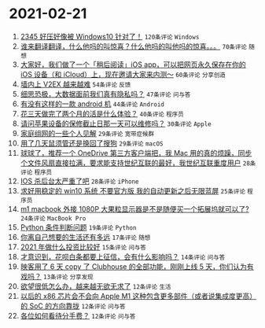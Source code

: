 # 2021-02-21

1. [2345 好压好像被 Windows10 针对了！](https://www.v2ex.com/t/754794) `120条评论` `Windows`
1. [谁来翻译翻译，什么他吗的叫惊喜？什么他吗的叫他吗的惊喜。。。](https://www.v2ex.com/t/754840) `70条评论` `随想`
1. [大家好，我们做了一个「稍后阅读」iOS app，可以把网页永久保存在你的 iOS 设备（和 iCloud）上，现在邀请大家来内测～](https://www.v2ex.com/t/754808) `60条评论` `分享创造`
1. [墙内上 V2EX 越来越难](https://www.v2ex.com/t/754858) `54条评论` `反馈`
1. [细思恐极，大数据面前我们真有隐私吗？](https://www.v2ex.com/t/754778) `47条评论` `问与答`
1. [有没有这样的一款 android 机](https://www.v2ex.com/t/754790) `44条评论` `Android`
1. [花三天做完了两个月的活是什么体验？](https://www.v2ex.com/t/754829) `40条评论` `程序员`
1. [请问苹果设备的保修截止日那一天可以维修吗？](https://www.v2ex.com/t/754793) `30条评论` `Apple`
1. [家庭组网的一些个人见解](https://www.v2ex.com/t/754783) `29条评论` `宽带症候群`
1. [用了几天鼠须管还是换回了搜狗](https://www.v2ex.com/t/754860) `29条评论` `macOS`
1. [球球了，推荐一个 OneDrive 第三方客户端把，我 Mac 用的真的烦躁，同步个文件风扇直接拉满，要求能支持世纪互联的最好，我世纪互联重度用户](https://www.v2ex.com/t/754883) `28条评论` `程序员`
1. [IOS 杀后台太严重了吧](https://www.v2ex.com/t/754786) `28条评论` `iPhone`
1. [求好用稳定的 win10 系统 不要官方版 我的自动更新之后无限蓝屏](https://www.v2ex.com/t/754904) `25条评论` `程序员`
1. [m1 macbook 外接 1080P 大果粒显示器是不是随便买一个拓展坞就可以了?](https://www.v2ex.com/t/754885) `24条评论` `MacBook Pro`
1. [Python 条件判断问题](https://www.v2ex.com/t/754810) `19条评论` `Python`
1. [你离自己想要的生活还有多远](https://www.v2ex.com/t/754908) `17条评论` `随想`
1. [2021 年做什么投资比较好](https://www.v2ex.com/t/754905) `15条评论` `问与答`
1. [才意识到，花呗白条都要上征信，会有什么影响吗？](https://www.v2ex.com/t/754828) `14条评论` `问与答`
1. [映客用了 6 天 copy 了 Clubhouse 的全部功能，刚刚上线 5 天，你们认为有戏吗？](https://www.v2ex.com/t/754838) `13条评论` `分享发现`
1. [欲望很低怎么办，越来越无欲无求了](https://www.v2ex.com/t/754920) `12条评论` `生活`
1. [以后的 x86 芯片会不会向 Apple M1 这种包含更多部件（或者说集成度更高）的 SoC 的方向靠拢](https://www.v2ex.com/t/754891) `12条评论` `问与答`
1. [各位如何看待分手费？](https://www.v2ex.com/t/754889) `12条评论` `问与答`
